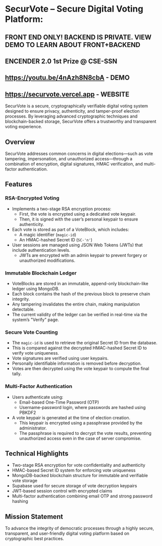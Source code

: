 

# SecurVote – Secure Digital Voting Platform: 
## FRONT END ONLY! BACKEND IS PRIVATE. VIEW DEMO TO LEARN ABOUT FRONT+BACKEND
## ENCENDER 2.0 1st Prize @ CSE-SSN
## https://youtu.be/4nAzh8N8cbA - DEMO
## https://securvote.vercel.app - WEBSITE
SecurVote is a secure, cryptographically verifiable digital voting system designed to ensure privacy, authenticity, and tamper-proof election processes. By leveraging advanced cryptographic techniques and blockchain-backed storage, SecurVote offers a trustworthy and transparent voting experience.

## Overview

SecurVote addresses common concerns in digital elections—such as vote tampering, impersonation, and unauthorized access—through a combination of encryption, digital signatures, HMAC verification, and multi-factor authentication.

## Features

### RSA-Encrypted Voting

- Implements a two-stage RSA encryption process:
  - First, the vote is encrypted using a dedicated vote keypair.
  - Then, it is signed with the user’s personal keypair to ensure authenticity.
- Each vote is stored as part of a VoteBlock, which includes:
  - A magic identifier (`magic-id`)
  - An HMAC-hashed Secret ID (`SC-'n'`)
- User sessions are managed using JSON Web Tokens (JWTs) that include authentication levels.
  - JWTs are encrypted with an admin keypair to prevent forgery or unauthorized modifications.

### Immutable Blockchain Ledger

- VoteBlocks are stored in an immutable, append-only blockchain-like ledger using MongoDB.
- Each block contains the hash of the previous block to preserve chain integrity.
- Any tampering invalidates the entire chain, making manipulation detectable.
- The current validity of the ledger can be verified in real-time via the system’s "Verify" page.

### Secure Vote Counting

- The `magic-id` is used to retrieve the original Secret ID from the database.
- This is compared against the decrypted HMAC-hashed Secret ID to verify vote uniqueness.
- Vote signatures are verified using user keypairs.
- Personally identifiable information is removed before decryption.
- Votes are then decrypted using the vote keypair to compute the final tally.

### Multi-Factor Authentication

- Users authenticate using:
  - Email-based One-Time Password (OTP)
  - Username-password login, where passwords are hashed using PBKDF2
- A vote keypair is generated at the time of election creation.
  - This keypair is encrypted using a passphrase provided by the administrator.
  - The passphrase is required to decrypt the vote results, preventing unauthorized access even in the case of server compromise.

## Technical Highlights

- Two-stage RSA encryption for vote confidentiality and authenticity
- HMAC-based Secret ID system for enforcing vote uniqueness
- MongoDB-backed blockchain structure for immutable and verifiable vote storage
- Supabase used for secure storage of vote decryption keypairs
- JWT-based session control with encrypted claims
- Multi-factor authentication combining email OTP and strong password hashing

## Mission Statement

To advance the integrity of democratic processes through a highly secure, transparent, and user-friendly digital voting platform based on cryptographic best practices.

